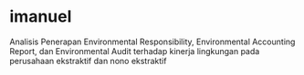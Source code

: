# imanuel
Analisis Penerapan Environmental Responsibility, Environmental Accounting Report, dan Environmental Audit terhadap kinerja lingkungan pada perusahaan ekstraktif dan nono ekstraktif

